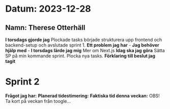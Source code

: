 # Datum: 2023-12-28

## Namn: Therese Otterhäll

**I torsdags gjorde jag** Plockade tasks började strukturera upp frontend och backend-setup och avslutade sprint 1.
**Ett problem jag har** -
**Jag behöver hjälp med** -
**I torsdags lärde jag mig** Mer om Next.js
**Idag ska jag göra** Sätta SP på min kommande sprint. Plocka nya tasks.
**Förklaring till beslut jag tagit**

# Sprint 2

**Frågot jag har:**
**Planerad tidestimering:**
**Faktiska tid denna veckan:**
OBS! Ta kort på veckan från toogle...
